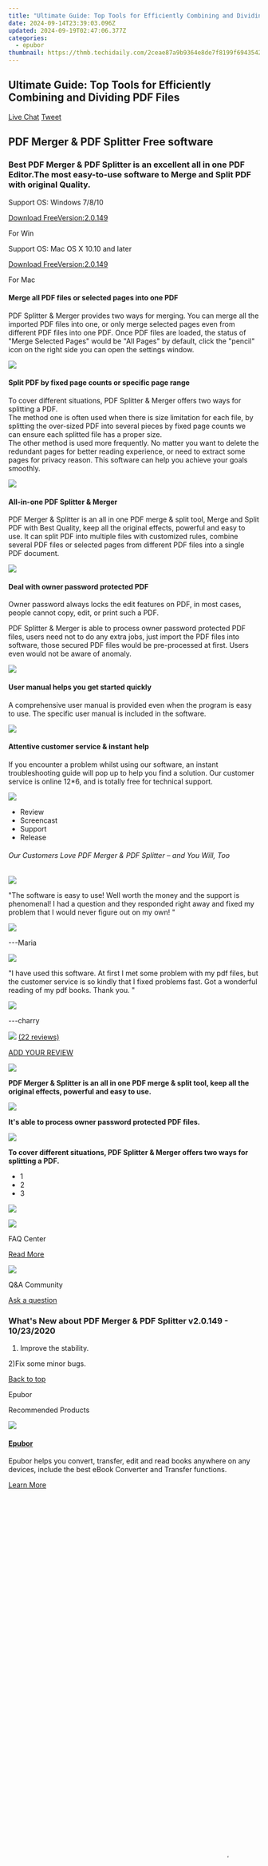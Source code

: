 ```yaml
---
title: "Ultimate Guide: Top Tools for Efficiently Combining and Dividing PDF Files"
date: 2024-09-14T23:39:03.096Z
updated: 2024-09-19T02:47:06.377Z
categories:
  - epubor
thumbnail: https://thmb.techidaily.com/2ceae87a9b9364e8de7f8199f6943542799e9e444d1e94cece6744b91d0b78e1.jpg
---
```


## Ultimate Guide: Top Tools for Efficiently Combining and Dividing PDF Files

[Live Chat](http://www.epubor.com/javascript:void%280%29) [Tweet](https://twitter.com/share) 

## PDF Merger & PDF Splitter Free software

### Best PDF Merger & PDF Splitter is an excellent all in one PDF Editor.The most easy-to-use software to Merge and Split PDF with original Quality. 

Support OS: Windows 7/8/10

[Download FreeVersion:2.0.149](https://download.epubor.com/pdf-merge-split.exe) 

For Win

Support OS: Mac OS X 10.10 and later

[Download FreeVersion:2.0.149](http://download.epubor.com/pdf-merge-split.pkg) 

For Mac

#### Merge all PDF files or selected pages into one PDF

PDF Splitter & Merger provides two ways for merging. You can merge all the imported PDF files into one, or only merge selected pages even from different PDF files into one PDF. Once PDF files are loaded, the status of "Merge Selected Pages" would be "All Pages" by default, click the "pencil" icon on the right side you can open the settings window.

![](http://www.epubor.com/images/pdf-splitter-merger-feature2.jpg)

#### Split PDF by fixed page counts or specific page range

To cover different situations, PDF Splitter & Merger offers two ways for splitting a PDF.  
The method one is often used when there is size limitation for each file, by splitting the over-sized PDF into several pieces by fixed page counts we can ensure each splitted file has a proper size.  
The other method is used more frequently. No matter you want to delete the redundant pages for better reading experience, or need to extract some pages for privacy reason. This software can help you achieve your goals smoothly.

![](http://www.epubor.com/images/pdf-splitter-merger-feature3.jpg)

#### All-in-one PDF Splitter & Merger

PDF Merger & Splitter is an all in one PDF merge & split tool, Merge and Split PDF with Best Quality, keep all the original effects, powerful and easy to use. It can split PDF into multiple files with customized rules, combine several PDF files or selected pages from different PDF files into a single PDF document.

![](http://www.epubor.com/images/pdf-splitter-merger-feature1.png)

#### Deal with owner password protected PDF

Owner password always locks the edit features on PDF, in most cases, people cannot copy, edit, or print such a PDF.

PDF Splitter & Merger is able to process owner password protected PDF files, users need not to do any extra jobs, just import the PDF files into software, those secured PDF files would be pre-processed at first. Users even would not be aware of anomaly.

![](http://www.epubor.com/images/pdf-splitter-merger-feature4.png)

#### User manual helps you get started quickly

A comprehensive user manual is provided even when the program is easy to use. The specific user manual is included in the software.

![](http://www.epubor.com/images/tutorial-help.jpg)

#### Attentive customer service & instant help

If you encounter a problem whilst using our software, an instant troubleshooting guide will pop up to help you find a solution. Our customer service is online 12\*6, and is totally free for technical support.

![](http://www.epubor.com/images/customer-service.jpg)

* Review
* Screencast
* Support
* Release

###### Our Customers Love PDF Merger & PDF Splitter – and You Will, Too

![](http://www.epubor.com/images/pdf-splitter-merger.htmlcomment1.jpg)

"The software is easy to use! Well worth the money and the support is phenomenal! I had a question and they responded right away and fixed my problem that I would never figure out on my own!  " 

![](http://www.epubor.com/images/star.png)

\---Maria

![](http://www.epubor.com/images/pdf-splitter-merger.htmlcomment2.jpg)

"I have used this software. At first I met some problem with my pdf files, but the customer service is so kindly that I fixed problems fast. Got a wonderful reading of my pdf books. Thank you. " 

![](http://www.epubor.com/images/star.png)

\---charry

![](http://www.epubor.com/images/star.png) [(22 reviews)](http://www.epubor.com/pdf-splitter-merger-sms.htm)

[ADD YOUR REVIEW](https://tools.techidaily.com/epubor/pdf-splitter-merger/)

![](http://www.epubor.com/images/pdf-splitter-merger.htmlscreen1.png) 

**PDF Merger & Splitter is an all in one PDF merge & split tool, keep all the original effects, powerful and easy to use.**

![](http://www.epubor.com/images/pdf-splitter-merger.htmlscreen2.png) 

**It's able to process owner password protected PDF files.**

![](http://www.epubor.com/images/pdf-splitter-merger.htmlscreen3.png) 

**To cover different situations, PDF Splitter & Merger offers two ways for splitting a PDF.**

* 1
* 2
* 3

[![](http://www.epubor.com/images/video_demo.png)](https://tools.techidaily.com/epubor/pdf-splitter-merger/) 

![](http://www.epubor.com/images/faq-icon1.png)

FAQ Center

[Read More](https://tools.techidaily.com/epubor/products/)

![](http://www.epubor.com/images/qa-icon.png)

Q&A Community

[Ask a question](https://tools.techidaily.com/epubor/products/)

### What's New about PDF Merger & PDF Splitter v2.0.149 - 10/23/2020

1) Improve the stability.

2)Fix some minor bugs.

[Back to top](https://tools.techidaily.com/epubor/products/)

Epubor

Recommended Products

![](http://www.epubor.com/images/share-ebook.jpg)

#### [Epubor](https://tools.techidaily.com/epubor/ebook-manager/)

Epubor helps you convert, transfer, edit and read books anywhere on any devices, include the best eBook Converter and Transfer functions.

[Learn More](https://tools.techidaily.com/epubor/ebook-manager/)

<ins class="adsbygoogle"
     style="display:block"
     data-ad-format="autorelaxed"
     data-ad-client="ca-pub-7571918770474297"
     data-ad-slot="1223367746"></ins>

<ins class="adsbygoogle"
     style="display:block"
     data-ad-client="ca-pub-7571918770474297"
     data-ad-slot="8358498916"
     data-ad-format="auto"
     data-full-width-responsive="true"></ins>



<!-- affiliate ads begin -->
<span id="1516072">
					<video width="864" height="1536" style="cursor:pointer"
           poster="//a.impactradius-go.com/display-clicktoplayimage/1516072.png"
           onclick="if(!this.playClicked){this.play();this.setAttribute('controls',true);this.playClicked=true;}">
	   <source src="//a.impactradius-go.com/display-ad/16446-1516072">
	   <img src="//a.impactradius-go.com/display-clicktoplayimage/1516072.png" style="border: none; height: 100%; width: 100%; object-fit: contain">
	</video>
	<div style="width:540px;text-align:center"><a href="javascript:window.open(decodeURIComponent('https%3A%2F%2Flaganoo.pxf.io%2Fc%2F5597632%2F1516072%2F16446'), '_blank');void(0);">Click here</a></div>
</span>
<img height="0" width="0" src="https://imp.pxf.io/i/5597632/1516072/16446" style="position:absolute;visibility:hidden;" border="0" />
<!-- affiliate ads end -->

